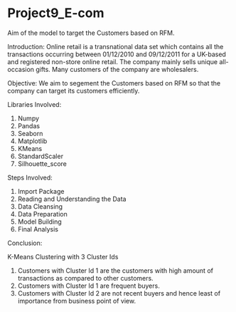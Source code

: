 # Project9_E-com
Aim of the model to target the Customers based on RFM.

Introduction:
Online retail is a transnational data set which contains all the transactions occurring between 01/12/2010 and 09/12/2011 for a UK-based and registered non-store online retail. The company mainly sells unique all-occasion gifts. Many customers of the company are wholesalers.

Objective:
We aim to segement the Customers based on RFM so that the company can target its customers efficiently.

Libraries Involved:

1. Numpy 
2. Pandas 
3. Seaborn 
4. Matplotlib 
5. KMeans 
6. StandardScaler 
7. Silhouette_score


Steps Involved:

1. Import Package
2. Reading and Understanding the Data
3. Data Cleansing
4. Data Preparation
5. Model Building
6. Final Analysis

Conclusion:

K-Means Clustering with 3 Cluster Ids
1. Customers with Cluster Id 1 are the customers with high amount of transactions as compared to other customers.
2. Customers with Cluster Id 1 are frequent buyers.
3. Customers with Cluster Id 2 are not recent buyers and hence least of importance from business point of view.
